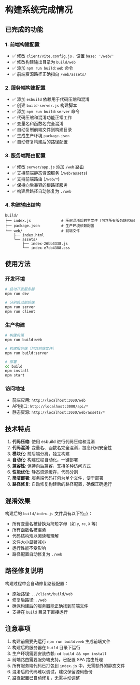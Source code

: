 # 构建系统完成情况

## 已完成的功能

### 1. 前端构建配置
- ✅ 修改 `client/vite.config.js`，设置 `base: '/web/'`
- ✅ 修改构建输出目录为 `build/web`
- ✅ 添加 `npm run build:web` 命令
- ✅ 前端资源路径正确指向 `/web/assets/`

### 2. 服务端构建配置
- ✅ 添加 `esbuild` 依赖用于代码压缩和混淆
- ✅ 创建 `build-server.js` 构建脚本
- ✅ 添加 `npm run build:server` 命令
- ✅ 代码压缩和混淆功能正常工作
- ✅ 变量名和函数名完全混淆
- ✅ 自动复制前端文件到构建目录
- ✅ 生成生产环境 `package.json`
- ✅ 自动修复构建后的路径配置

### 3. 服务端路由配置
- ✅ 修改 `server/app.js` 添加 `/web` 路由
- ✅ 支持前端静态资源服务 (`/web/assets`)
- ✅ 支持前端路由 (`/web/*`)
- ✅ 保持向后兼容的根路径服务
- ✅ 构建后路径自动修复为 `./web`

### 4. 构建输出结构
```
build/
├── index.js              # 压缩混淆后的主文件（包含所有服务端代码）
├── package.json          # 生产环境依赖配置
└── web/                  # 前端文件
    ├── index.html
    └── assets/
        ├── index-26bb3338.js
        └── index-e7cb4388.css
```

## 使用方法

### 开发环境
```bash
# 启动开发服务器
npm run dev

# 分别启动前后端
npm run server
npm run client
```

### 生产构建
```bash
# 构建前端
npm run build:web

# 构建服务端（包含前端文件）
npm run build:server

# 部署
cd build
npm install
npm start
```

### 访问地址
- 前端应用: `http://localhost:3000/web`
- API接口: `http://localhost:3000/api/*`
- 静态资源: `http://localhost:3000/web/assets/*`

## 技术特点

1. **代码压缩**: 使用 esbuild 进行代码压缩和混淆
2. **代码混淆**: 变量名、函数名完全混淆，提高代码安全性
3. **模块化**: 前后端分离，独立构建
4. **自动化**: 构建过程自动化，一键部署
5. **兼容性**: 保持向后兼容，支持多种访问方式
6. **性能优化**: 静态资源缓存，代码分割
7. **简洁部署**: 服务端代码打包为单个文件，便于部署
8. **路径修复**: 自动修复构建后的路径配置，确保正确运行

## 混淆效果

构建后的 `build/index.js` 文件具有以下特点：
- 所有变量名被替换为简短字母（如 `y`, `re`, `X` 等）
- 所有函数名被混淆
- 代码结构难以阅读和理解
- 文件大小显著减小
- 运行性能不受影响
- 路径配置自动修复为 `./web`

## 路径修复说明

构建过程中会自动修复路径配置：
- 原始路径: `../client/build/web`
- 修复后路径: `./web`
- 确保构建后的服务器能正确找到前端文件
- 支持在 `build` 目录下直接运行

## 注意事项

1. 构建前需要先运行 `npm run build:web` 生成前端文件
2. 构建后的服务器在 `build` 目录下运行
3. 生产环境需要安装依赖: `cd build && npm install`
4. 前端路由需要服务端支持，已配置 SPA 路由处理
5. 所有服务端代码已打包到 `index.js` 中，无需额外的静态文件
6. 混淆后的代码难以调试，建议保留源码备份
7. 路径配置已自动修复，无需手动调整 
